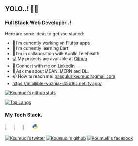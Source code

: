 ## YOLO..! 👋:blossom:
### Full Stack Web Developer..!

Here are some ideas to get you started:

- 🔭 I’m currently working on Flutter apps
- 🌱 I’m currently learning Dart
- 👯 I’m in collaboration with Apollo Telehealth
- 💻 My projects are available at [Github](https://github.com/koumudi-panguluri)
- 📝 Connect with me on [LinkedIn](https://www.linkedin.com/in/panguluri-koumudi-411b21159/)
- 💬 Ask me about MEAN, MERN and DL.
- 📫 How to reach me: pangulurikoumudi@gmail.com
- https://infallible-wozniak-45b16a.netlify.app/

[![Koumudi's github stats](https://github-readme-stats.vercel.app/api?username=koumudi-panguluri&show_icons=true&theme=tokyonight)](https://github.com/koumudi-panguluri/github-readme-stats)

[![Top Langs](https://github-readme-stats.vercel.app/api/top-langs/?username=koumudi-panguluri&layout=compact&theme=tokyonight)](https://github.com/koumudi-panguluri/github-readme-stats)

### My Tech Stack.

<p float="left">
  <img src="https://camo.githubusercontent.com/0718de253954368a746d474ac4145da14ed303e0/68747470733a2f2f72656163746e61746976652e6465762f696d672f6865616465725f6c6f676f2e737667" width="5%" height="5%">
  <img src="https://camo.githubusercontent.com/d1f1645b9ef49f552fa58d6170bf0f516e023979/68747470733a2f2f7777772e766563746f726c6f676f2e7a6f6e652f6c6f676f732f66697265626173652f66697265626173652d69636f6e2e737667" width="5%" height="5%">
  <img src="https://camo.githubusercontent.com/b912b7cde6980dbd24969c2cf4e1855af0079310/68747470733a2f2f7777772e766563746f726c6f676f2e7a6f6e652f6c6f676f732f666c7574746572696f2f666c7574746572696f2d69636f6e2e737667" width="5%" height="5%">
  <img src="https://raw.githubusercontent.com/github/explore/80688e429a7d4ef2fca1e82350fe8e3517d3494d/topics/python/python.png" width="5%" height="5%">
</p>

[![Koumudi's twitter](http://i.imgur.com/tXSoThF.png)](https://twitter.com/koumudi_psk)
[![Koumudi's github](http://i.imgur.com/0o48UoR.png)](https://github.com/koumudi-panguluri)
[![Koumudi's facebook](http://i.imgur.com/P3YfQoD.png)](https://facebook.com/koumudi_psk)
